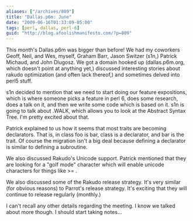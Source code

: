 ```yaml
---
aliases: ["/archives/809"]
title: "Dallas.p6m: June"
date: "2009-06-16T01:33:09-05:00"
tags: [perl, dallas, perl-6]
guid: "http://blog.afoolishmanifesto.com/?p=809"
---
```

This month's Dallas.p6m was bigger than before! We had my coworkers Geoff, Neil, and Wes, myself, Graham Barr, Jason Switzer (s1n,) Patrick Michaud, and John Dlugosz. We got a domain hooked up (dallas.p6m.org, which doesn't point at anything yet,) discussed interesting stories about rakudo optimization (and often lack thereof,) and sometimes delved into perl5 stuff.

s1n decided to mention that we need to start doing our feature expositions, which is where someone picks a feature in perl 6, does some research, does a talk on it, and then we write some code which is based on it. s1n is going to talk about .WALK, which allows you to look at the Abstract Syntax Tree. I'm pretty excited about that.

Patrick explained to us how it seems that most traits are becoming declarators. That is, in class foo is bar, class is a declarator, and bar is the trait. Of course the migration isn't a big deal because defining a declarator is similar to defining a subroutine.

We also discussed Rakudo's Unicode support. Patrick mentioned that they are looking for a "golf mode" character which will enable unicode characters for things like >= .

We also discussed some of the Rakudo release strategy. It's very similar (for obvious reasons) to Parrot's release strategy. It's exciting that they will continue to release regularly (monthly.)

I can't recall any other details regarding the meeting. I know we talked about more though. I should start taking notes...
